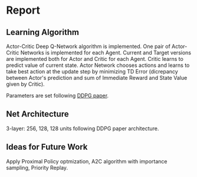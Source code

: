 # Report

## Learning Algorithm

Actor-Critic Deep Q-Network algorithm is implemented. One pair of Actor-Critic Networks is implemented for each Agent.
Current and Target versions are implemented both for Actor and Critic for each Agent. 
Critic learns to predict value of current state. 
Actor Network chooses actions and learns to take best action at the update step by minimizing TD Error (dicrepancy between Actor's prediction and sum of Immediate Reward and State Value given by Critic).

Parameters are set following [DDPG paper](https://arxiv.org/abs/1509.02971).

## Net Architecture

3-layer: 256, 128, 128 units following DDPG paper architecture.

## Ideas for Future Work

Apply Proximal Policy optmization, A2C algorithm with importance sampling, Priority Replay.
